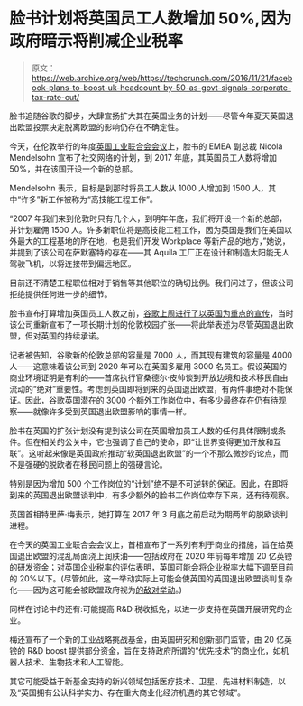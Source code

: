 # 脸书计划将英国员工人数增加 50%,因为政府暗示将削减企业税率 

> 原文：<https://web.archive.org/web/https://techcrunch.com/2016/11/21/facebook-plans-to-boost-uk-headcount-by-50-as-govt-signals-corporate-tax-rate-cut/>

脸书追随谷歌的脚步，大肆宣扬扩大其在英国业务的计划——尽管今年夏天英国退出欧盟投票决定脱离欧盟的影响仍存在不确定性。

今天，在伦敦举行的年度[英国工业联合会会议](https://web.archive.org/web/20230130230913/http://www.cbi.org.uk/events/events/annual-conference/)上，脸书的 EMEA 副总裁 Nicola Mendelsohn 宣布了社交网络的计划，到 2017 年底，其英国员工人数将增加 50%，并在该国开设一个新的总部。

Mendelsohn 表示，目标是到那时将员工人数从 1000 人增加到 1500 人，其中“许多”新工作被称为“高技能工程工作”。

“2007 年我们来到伦敦时只有几个人，到明年年底，我们将开设一个新的总部，并计划雇佣 1500 人。许多新职位将是高技能工程工作，因为英国是我们在美国以外最大的工程基地的所在地，也是我们开发 Workplace 等新产品的地方，”她说，并提到了该公司在萨默塞特的存在——其 Aquila 工厂正在设计和制造太阳能无人驾驶飞机，以将连接带到偏远地区。

目前还不清楚工程职位相对于销售等其他职位的确切比例。我们问过了，但该公司拒绝提供任何进一步的细节。

脸书宣布打算增加英国员工人数之前，[谷歌上周进行了以英国为重点的宣传](https://web.archive.org/web/20230130230913/https://www.bloomberg.com/news/articles/2016-11-15/google-affirms-plan-to-expand-london-campus-with-new-building)，当时该公司重新宣布了一项长期计划的伦敦校园扩张——将此举表述为尽管英国退出欧盟，但对英国的持续承诺。

记者被告知，谷歌新的伦敦总部的容量是 7000 人，而其现有建筑的容量是 4000 人——这意味着该公司到 2020 年可以在英国多雇用 3000 名员工。假设英国的商业环境证明是有利的——首席执行官桑德尔·皮帅谈到开放边境和技术移民自由流动的“绝对”重要性。考虑到英国即将到来的英国退出欧盟，有两件事绝对不能保证。因此，谷歌英国潜在的 3000 个额外工作岗位中，有多少最终存在仍有待观察——就像许多受到英国退出欧盟影响的事情一样。

脸书在英国的扩张计划没有提到该公司在英国增加员工人数的任何具体限制或条件。但在相关的公关中，它也强调了自己的使命，即“让世界变得更加开放和互联”。这听起来像是英国政府推动“软英国退出欧盟”的一个不那么微妙的论点，而不是强硬的脱欧者在移民问题上的强硬言论。

特别是因为增加 500 个工作岗位的“计划”绝不是不可逆转的保证。因此，在即将到来的英国退出欧盟谈判中，有多少额外的脸书工作岗位幸存下来，还有待观察。

英国首相特里萨·梅表示，她打算在 2017 年 3 月底之前启动为期两年的脱欧谈判进程。

在今天的英国工业联合会会议上，首相宣布了一系列有利于商业的措施，旨在给英国退出欧盟的混乱局面浇上润肤油——包括政府在 2020 年前每年增加 20 亿英镑的研发资金；对英国企业税率的评估表明，英国可能会将企业税率大幅下调至目前的 20%以下。(尽管如此，这一举动实际上可能会使英国的英国退出欧盟谈判复杂化——因为这可能会被欧盟政府视为[的敌对举动](https://web.archive.org/web/20230130230913/https://www.ft.com/content/77a20970-474c-11e6-b387-64ab0a67014c)。)

同样在讨论中的还有:可能提高 R&D 税收抵免，以进一步支持在英国开展研究的企业。

梅还宣布了一个新的工业战略挑战基金，由英国研究和创新部门监管，由 20 亿英镑的 R&D boost 提供部分资金，旨在支持政府所谓的“优先技术”的商业化，如机器人技术、生物技术和人工智能。

其它可能受益于新基金支持的新兴领域包括医疗技术、卫星、先进材料制造，以及“英国拥有公认科学实力、存在重大商业化经济机遇的其它领域”。